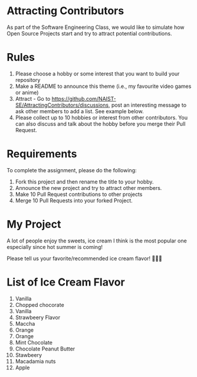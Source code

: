# Attracting Contributors
As part of the Software Engineering Class, we would like to simulate how Open Source Projects start and try to attract potential contributions.

# Rules

1. Please choose a hobby or some interest that you want to build your repository
2. Make a README to announce this theme (i.e., my favourite video games or anime)
3. Attract - Go to https://github.com/NAIST-SE/AttractingContributors/discussions, post an interesting message to ask other members to add a list. See example below.
4. Please collect up to 10 hobbies or interest from other contributors. You can also discuss and talk about the hobby before you merge their Pull Request.

# Requirements
To complete the assignment, please do the following:
1. Fork this project and then rename the title to your hobby. 
2. Announce the new project and try to attract other members.
3. Make 10 Pull Request contributions to other projects
4. Merge 10 Pull Requests into your forked Project.

# My Project

A lot of people enjoy the sweets, ice cream I think is the most popular one especially since hot summer is coming!

Please tell us your favorite/recommended ice cream flavor! 🍦🍦🍦


# List of Ice Cream Flavor
1. Vanilla </br>
2. Chopped chocorate </br>
3. Vanilla </br>
4. Strawbeery Flavor </br>
5. Maccha </br>
6. Orange </br>
7. Orange </br>
8. Mint Chocolate </br>
9. Chocolate Peanut Butter </br>
10. Stawbeery </br>
11. Macadamia nuts</br>
12. Apple </br>
